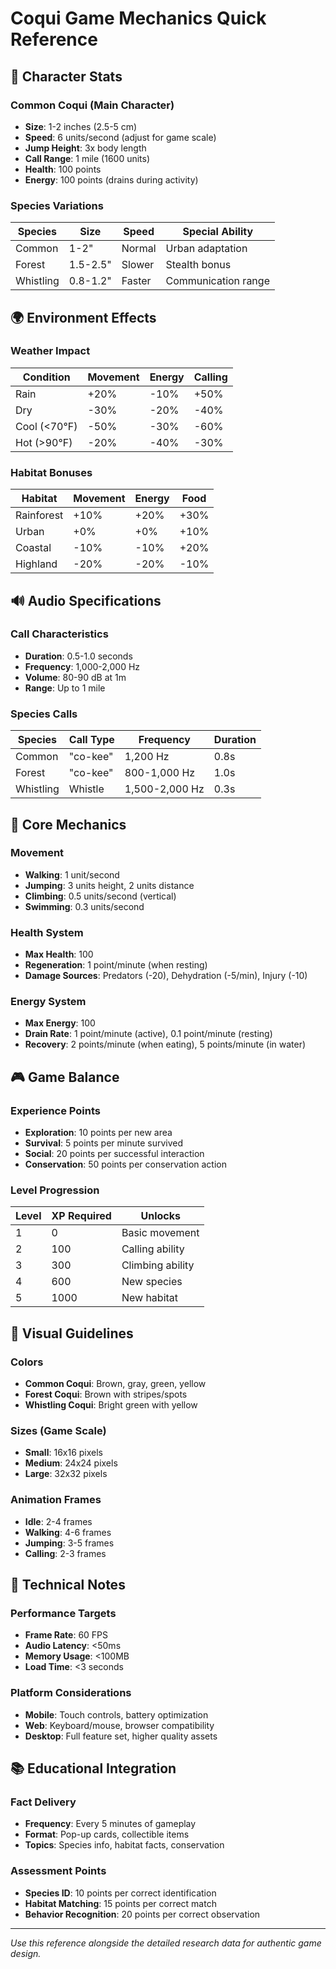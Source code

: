# Coqui Game Mechanics Quick Reference

## 🐸 Character Stats

### Common Coqui (Main Character)
- **Size**: 1-2 inches (2.5-5 cm)
- **Speed**: 6 units/second (adjust for game scale)
- **Jump Height**: 3x body length
- **Call Range**: 1 mile (1600 units)
- **Health**: 100 points
- **Energy**: 100 points (drains during activity)

### Species Variations
| Species | Size | Speed | Special Ability |
|---------|------|-------|-----------------|
| Common | 1-2" | Normal | Urban adaptation |
| Forest | 1.5-2.5" | Slower | Stealth bonus |
| Whistling | 0.8-1.2" | Faster | Communication range |

## 🌍 Environment Effects

### Weather Impact
| Condition | Movement | Energy | Calling |
|-----------|----------|--------|---------|
| Rain | +20% | -10% | +50% |
| Dry | -30% | -20% | -40% |
| Cool (<70°F) | -50% | -30% | -60% |
| Hot (>90°F) | -20% | -40% | -30% |

### Habitat Bonuses
| Habitat | Movement | Energy | Food |
|---------|----------|--------|------|
| Rainforest | +10% | +20% | +30% |
| Urban | +0% | +0% | +10% |
| Coastal | -10% | -10% | +20% |
| Highland | -20% | -20% | -10% |

## 🔊 Audio Specifications

### Call Characteristics
- **Duration**: 0.5-1.0 seconds
- **Frequency**: 1,000-2,000 Hz
- **Volume**: 80-90 dB at 1m
- **Range**: Up to 1 mile

### Species Calls
| Species | Call Type | Frequency | Duration |
|---------|-----------|-----------|----------|
| Common | "co-kee" | 1,200 Hz | 0.8s |
| Forest | "co-kee" | 800-1,000 Hz | 1.0s |
| Whistling | Whistle | 1,500-2,000 Hz | 0.3s |

## 🎯 Core Mechanics

### Movement
- **Walking**: 1 unit/second
- **Jumping**: 3 units height, 2 units distance
- **Climbing**: 0.5 units/second (vertical)
- **Swimming**: 0.3 units/second

### Health System
- **Max Health**: 100
- **Regeneration**: 1 point/minute (when resting)
- **Damage Sources**: Predators (-20), Dehydration (-5/min), Injury (-10)

### Energy System
- **Max Energy**: 100
- **Drain Rate**: 1 point/minute (active), 0.1 point/minute (resting)
- **Recovery**: 2 points/minute (when eating), 5 points/minute (in water)

## 🎮 Game Balance

### Experience Points
- **Exploration**: 10 points per new area
- **Survival**: 5 points per minute survived
- **Social**: 20 points per successful interaction
- **Conservation**: 50 points per conservation action

### Level Progression
| Level | XP Required | Unlocks |
|-------|-------------|---------|
| 1 | 0 | Basic movement |
| 2 | 100 | Calling ability |
| 3 | 300 | Climbing ability |
| 4 | 600 | New species |
| 5 | 1000 | New habitat |

## 🎨 Visual Guidelines

### Colors
- **Common Coqui**: Brown, gray, green, yellow
- **Forest Coqui**: Brown with stripes/spots
- **Whistling Coqui**: Bright green with yellow

### Sizes (Game Scale)
- **Small**: 16x16 pixels
- **Medium**: 24x24 pixels
- **Large**: 32x32 pixels

### Animation Frames
- **Idle**: 2-4 frames
- **Walking**: 4-6 frames
- **Jumping**: 3-5 frames
- **Calling**: 2-3 frames

## 🔧 Technical Notes

### Performance Targets
- **Frame Rate**: 60 FPS
- **Audio Latency**: <50ms
- **Memory Usage**: <100MB
- **Load Time**: <3 seconds

### Platform Considerations
- **Mobile**: Touch controls, battery optimization
- **Web**: Keyboard/mouse, browser compatibility
- **Desktop**: Full feature set, higher quality assets

## 📚 Educational Integration

### Fact Delivery
- **Frequency**: Every 5 minutes of gameplay
- **Format**: Pop-up cards, collectible items
- **Topics**: Species info, habitat facts, conservation

### Assessment Points
- **Species ID**: 10 points per correct identification
- **Habitat Matching**: 15 points per correct match
- **Behavior Recognition**: 20 points per correct observation

---

*Use this reference alongside the detailed research data for authentic game design.* 
